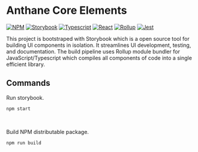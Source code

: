 # Anthane Core Elements

[![NPM](https://badges.aleen42.com/src/npm.svg)](https://www.npmjs.com/)
[![Storybook](https://cdn.jsdelivr.net/gh/storybookjs/brand@main/badge/badge-storybook.svg)](https://storybook.js.org/)
[![Typescript](https://badges.aleen42.com/src/typescript.svg)](https://www.typescriptlang.org/)
[![React](https://badges.aleen42.com/src/react.svg)](https://reactjs.org/)
[![Rollup](https://badges.aleen42.com/src/rollup.svg)](https://rollupjs.org/)
[![Jest](https://badges.aleen42.com/src/jest_2.svg)](https://jestjs.io/)

This project is bootstraped with Storybook which is a open source tool for building UI components in isolation. It streamlines UI development, testing, and documentation. The build pipeline uses Rollup module bundler for JavaScript/Typescript which compiles all components of code into a single efficient library.

## Commands

Run storybook.

```bash
npm start
```

<br>

Build NPM distributable package.

```bash
npm run build
```
